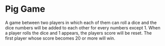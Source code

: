 # Pig Game

A game between two players in which each of them can roll a dice and the dice numbers will be added to each other for every numbers except 1. When a player rolls the dice and 1 appears, the players score will be reset. The first player whose score becomes 20 or more will win.